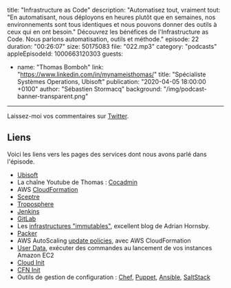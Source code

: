 title: "Infrastructure as Code"
description: "Automatisez tout, vraiment tout: \"En automatisant, nous déployons en heures plutôt que en semaines, nos environnements sont tous identiques et nous pouvons donner des outils à ceux qui en ont besoin.\" Découvrez les bénéfices de l'Infrastructure as Code. Nous parlons automatisation, outils et méthode."
episode: 22
duration: "00:26:07"
size: 50175083
file: "022.mp3"
category: "podcasts"
appleEpisodeId: 1000663120303
guests:
  - name: "Thomas Bomboh"
    link: "https://www.linkedin.com/in/mynameisthomas/"
    title: "Spécialiste Systèmes Operations, Ubisoft"
publication: "2020-04-05 18:00:00 +0100"
author: "Sébastien Stormacq"
background: "/img/podcast-banner-transparent.png"
---

Laissez-moi vos commentaires sur [Twitter](https://twitter.com/sebsto).

## Liens

Voici les liens vers les pages des services dont nous avons parlé dans l'épisode.

- [Ubisoft](https://www.ubisoft.com/fr-fr/)
- La chaîne Youtube de Thomas : [Cocadmin](https://www.youtube.com/channel/UCVRJ6D343dX-x730MRP8tNw)
- AWS [CloudFormation](https://aws.amazon.com/cloudformation/)
- [Sceptre](https://github.com/Sceptre/sceptre)
- [Troposphere](https://github.com/cloudtools/troposphere)
- [Jenkins](https://jenkins.io/)
- [GitLab](https://about.gitlab.com/)
- Les [infrastructures "immutables"](https://dev.to/aws/immutable-infrastructure-1ko), excellent blog de Adrian Hornsby.
- [Packer](https://packer.io/)
- AWS AutoScaling [update policies](https://docs.aws.amazon.com/AWSCloudFormation/latest/UserGuide/aws-attribute-updatepolicy.html), avec AWS CloudFormation
- [User Data](https://docs.aws.amazon.com/AWSEC2/latest/UserGuide/user-data.html), exécuter des commandes au lancement de vos instances Amazon EC2
- [Cloud Init](https://cloud-init.io/)
- [CFN Init](https://docs.aws.amazon.com/AWSCloudFormation/latest/UserGuide/cfn-init.html)
- Outils de gestion de configuration : [Chef](https://www.chef.io/), [Puppet](https://puppet.com/), [Ansible](https://www.ansible.com/), [SaltStack](https://docs.saltstack.com/en/latest/)